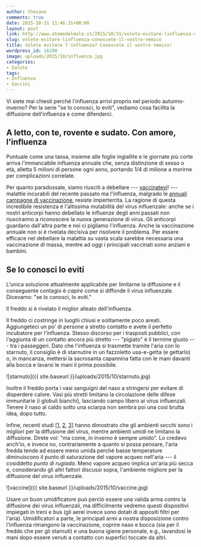 ```yaml
---
author: thesave
comments: true
date: 2015-10-31 11:46:31+00:00
layout: post
link: http://www.atomodelmale.it/2015/10/31/volete-evitare-linfluenza-conoscete-il-vostro-nemico/
slug: volete-evitare-linfluenza-conoscete-il-vostro-nemico
title: Volete evitare l'influenza? Conoscete il vostro nemico!
wordpress_id: 16190
image: uploads/2015/10/influenza.jpg
categories:
- Salute
tags:
- Influenza
- Vaccini
---
```


Vi siete mai chiesti perché l'influenza arrivi proprio nel periodo autunno-inverno? Per la serie "se lo conosci, lo eviti", vediamo cosa facilita la diffusione dell'influenza e come difenderci.

## A letto, con te, rovente e sudato. Con amore, l'influenza

Puntuale come una tassa, insieme alle foglie ingiallite e le giornate più corte arriva l'immancabile influenza annuale che, senza distinzione di sesso o età, alletta 5 milioni di persone ogni anno, portando 1/4 di milione a morirne per complicazioni correlate.

Per quanto paradossale, siamo riusciti a debellare --- [vaccinatevi](/2015/10/25/vaccini-in-calo-tornano-pertosse-e-morbillo.html)! --- malattie incurabili del recente passato ma l'influenza, malgrado le [annuali campagne di vaccinazione](/2008/10/12/il-vaccino-anti-influenzale.html), resiste imperterrita.
La ragione di questa incredibile resistenza è l'altissima mutabilità del virus influenzale: anche se i nostri anticorpi hanno debellato le influenze degli anni passati non riusciranno a riconoscere la nuova generazione di virus. Gli anticorpi guardano dall'altra parte e noi ci pigliamo l'influenza. Anche la vaccinazione annuale non si è rivelata decisiva per risolvere il problema. Per essere efficace nel debellare la malattia su vasta scala sarebbe necessaria una vaccinazione di massa, mentre ad oggi i principali vaccinati sono anziani e bambini.

## Se lo conosci lo eviti

L'unica soluzione attualmente applicabile per limitarne la diffusione e il conseguente contagio è _capire_ come si diffonde il virus influenzale. Dicevamo: "se lo conosci, lo eviti."

Il freddo si è rivelato il miglior alleato dell'influenza.

Il freddo ci costringe in luoghi chiusi e solitamente poco areati. Aggiungeteci un po' di persone a stretto contatto e avete il perfetto incubatore per l'influenza. Stesso discorso per i trasposti pubblici, con l'aggiunta di un contatto ancora più stretto --- "pigiato" è il termine giusto --- tra i passeggeri. Dato che l'influenza si trasmette tramite l'aria con lo starnuto, il consiglio è di starnutire in un fazzoletto usa-e-getta (e gettarlo) o, in mancanza, mettersi la sacrosanta capannina fatta con le mani davanti alla bocca e lavarsi le mani il prima possibile.

![starnuto]({{ site.baseurl }}/uploads/2015/10/starnuto.jpg)

Inoltre il freddo porta i vasi sanguigni del naso a stringersi per evitare di disperdere calore. Vasi più stretti limitano la circolazione delle difese immunitarie (i globuli bianchi), lasciando campo libero ai virus influenzali. Tenere il naso al caldo sotto una sciarpa non sembra poi una così brutta idea, dopo tutto.

Infine, recenti studi [[1](http://journals.plos.org/plosbiology/article?id=10.1371/journal.pbio.1000316), [2](http://www.journalofinfection.com/article/S0163-4453(15)00106-1/abstract), [3](http://aje.oxfordjournals.org/content/173/2/127.short)] hanno dimostrato che gli ambienti _secchi_ sono i migliori per la diffusione del virus, mentre ambienti umidi ne limitano la diffusione. Direte voi: "ma come, in inverno è sempre umido". Lo credevo anch'io, e invece no, contrariamente a quanto si possa pensare, l'aria fredda tende ad essere meno umida perché basse temperature diminuiscono il punto di saturazione del vapore acqueo nell'aria --- il cosiddetto _punto di rugiada_. Meno vapore acqueo implica un'aria più secca e, considerando gli altri fattori discussi sopra, l'ambiente migliore per la diffusione del virus influenzale.

![vaccine]({{ site.baseurl }}/uploads/2015/10/vaccine.jpg)

Usare un buon umidificatore può perciò essere una valida arma contro la diffusione dei virus influenzali, ma difficilmente vedremo questi dispositivi impiegati in treni e bus (gli aerei invece sono dotati di appositi filtri per l'aria). Umidificatori a parte, le principali armi a nostra disposizione contro l'influenza rimangono la vaccinazione, coprire naso e bocca (sia per il freddo che per gli starnuti) e una buona igiene personale, e.g., lavandosi le mani dopo essere venuti a contatto con superfici toccate da altri.
